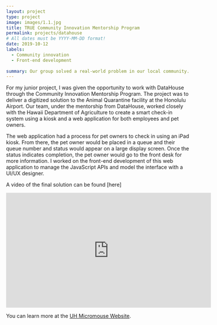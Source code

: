 ```yaml
---
layout: project
type: project
image: images/1.1.jpg
title: TRUE Community Innovation Mentorship Program
permalink: projects/datahouse
# All dates must be YYYY-MM-DD format!
date: 2019-10-12
labels:
  - Community innovation
  - Front-end development
  
summary: Our group solved a real-world problem in our local community.
---
```


For my junior project, I was given the opportunity to work with DataHouse through the Community Innovation Mentorship Program. The project was to deliver a digitized solution to the Animal Quarantine facility at the Honolulu Airport. Our team, under the mentorship from DataHouse, worked closely with the Hawaii Department of Agriculture to create a smart check-in system using a kiosk and a web application for both employees and pet owners. 

The web application had a process for pet owners to check in using an iPad kiosk. From there, the pet owner would be placed in a queue and their queue number and status would appear on a large display screen. Once the status indicates completion, the pet owner would go to the front desk for more information. I worked on the front-end development of this web application to manage the JavaScript APIs and model the interface with a UI/UX designer.

A video of the final solution can be found [here] 
<p align = “center”><iframe width="560" height="315" src="https://www.youtube.com/embed/c3d31JSaX8o" frameborder="0" allow="accelerometer; autoplay; encrypted-media; gyroscope; picture-in-picture" allowfullscreen></iframe></p>


You can learn more at the [UH Micromouse Website](http://www-ee.eng.hawaii.edu/~mmouse/about.html).



